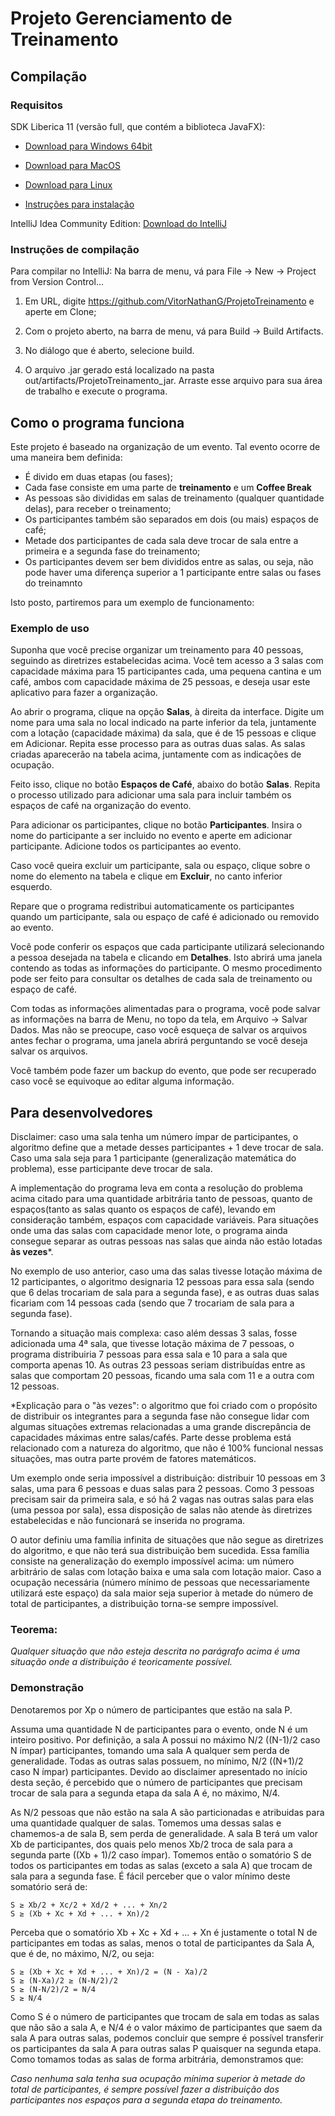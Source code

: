 # Projeto Gerenciamento de Treinamento

## Compilação
### Requisitos

SDK Liberica 11 (versão full, que contém a biblioteca JavaFX):

 - [Download para Windows 64bit](https://download.bell-sw.com/java/8u282+8/bellsoft-jdk8u282+8-windows-amd64-full.msi)

 - [Download para MacOS](https://download.bell-sw.com/java/8u282+8/bellsoft-jdk8u282+8-macos-amd64-full.dmg)

 - [Download para Linux](https://download.bell-sw.com/java/8u282+8/bellsoft-jdk8u282+8-linux-amd64-full.tar.gz)

 - [Instruções para instalação](https://bell-sw.com/pages/liberica_install_guide-11.0.9/)

IntelliJ Idea Community Edition: [Download do IntelliJ](https://www.jetbrains.com/pt-br/idea/)

### Instruções de compilação


Para compilar no IntelliJ: 
Na barra de menu, vá para File -> New -> Project from Version Control...

 1. Em URL, digite https://github.com/VitorNathanG/ProjetoTreinamento e aperte em Clone;

 2. Com o projeto aberto, na barra de menu, vá para Build -> Build Artifacts. 

 3. No diálogo que é aberto, selecione build.

 4. O arquivo .jar gerado está localizado na pasta out/artifacts/ProjetoTreinamento_jar. Arraste esse arquivo para sua área de trabalho e execute o programa.

## Como o programa funciona

Este projeto é baseado na organização de um evento. Tal evento ocorre de uma maneira bem definida:

 - É divido em duas etapas (ou fases);
 - Cada fase consiste em uma parte de __treinamento__ e um __Coffee Break__  
 - As pessoas são divididas em salas de treinamento (qualquer quantidade delas), para receber o treinamento;
 - Os participantes também são separados em dois (ou mais) espaços de café;
 - Metade dos participantes de cada sala deve trocar de sala entre a primeira e a segunda fase do treinamento;
 - Os participantes devem ser bem divididos entre as salas, ou seja, não pode haver uma diferença superior a 1 participante entre salas ou fases do treinamnto

Isto posto, partiremos para um exemplo de funcionamento:

### Exemplo de uso

Suponha que você precise organizar um treinamento para 40 pessoas, seguindo as diretrizes estabelecidas acima. 
Você tem acesso a 3 salas com capacidade máxima para 15 participantes cada, uma pequena cantina e um café,
ambos com capacidade máxima de 25 pessoas, e deseja usar este aplicativo para fazer a organização.

Ao abrir o programa, clique na opção __Salas__, à direita da interface. Digite um nome para uma sala no local indicado 
na parte inferior da tela, juntamente com a lotação (capacidade máxima) da sala, que é de 15 pessoas e clique em Adicionar.
Repita esse processo para as outras duas salas. As salas criadas aparecerão na tabela acima, juntamente com as
indicações de ocupação.

Feito isso, clique no botão __Espaços de Café__, abaixo do botão __Salas__. Repita o processo utilizado para adicionar uma
sala para incluir também os espaços de café na organização do evento.

Para adicionar os participantes, clique no botão __Participantes__. Insira o nome do participante a ser incluido no evento
e aperte em adicionar participante. Adicione todos os participantes ao evento.

Caso você queira excluir um participante, sala ou espaço, clique sobre o nome do elemento na tabela e clique em __Excluir__,
no canto inferior esquerdo.

Repare que o programa redistribui automaticamente os participantes quando um participante, sala ou espaço de café
é adicionado ou removido ao evento.

Você pode conferir os espaços que cada participante utilizará selecionando a pessoa desejada na tabela e clicando em 
__Detalhes__. Isto abrirá uma janela contendo as todas as informações do participante. O mesmo procedimento pode ser 
feito para consultar os detalhes de cada sala de treinamento ou espaço de café.

Com todas as informações alimentadas para o programa, você pode salvar as informações na barra de Menu, no topo da tela, 
em Arquivo -> Salvar Dados. Mas não se preocupe, caso você esqueça de salvar os arquivos antes fechar o programa, uma janela abrirá perguntando se 
você deseja salvar os arquivos. 

Você também pode fazer um backup do evento, que pode ser recuperado caso você se equivoque ao editar alguma informação. 

## Para desenvolvedores

Disclaimer: caso uma sala tenha um número ímpar de participantes, o algoritmo define que a metade desses participantes + 1 deve trocar de sala.
Caso uma sala seja para 1 participante (generalização matemática do problema), esse participante deve trocar de sala.

A implementação do programa leva em conta a resolução do problema acima citado para uma quantidade arbitrária tanto de pessoas, 
quanto de espaços(tanto as salas quanto os espaços de café), levando em consideração também, espaços com capacidade variáveis.
Para situações onde uma das salas com capacidade menor lote, o programa ainda consegue separar as outras pessoas nas salas que
ainda não estão lotadas __às vezes__*. 

No exemplo de uso anterior, caso uma das salas tivesse lotação máxima de 12 participantes, o algoritmo designaria 
12 pessoas para essa sala (sendo que 6 delas trocariam de sala para a segunda fase), e as outras duas salas ficariam com 14 
pessoas cada (sendo que 7 trocariam de sala para a segunda fase).

Tornando a situação mais complexa: caso além dessas 3 salas, fosse adicionada uma 4ª sala, que tivesse lotação máxima de 7
pessoas, o programa distribuiria 7 pessoas para essa sala e 10 para a sala que comporta apenas 10. As outras 23 pessoas seriam
distribuídas entre as salas que comportam 20 pessoas, ficando uma sala com 11 e a outra com 12 pessoas.

*Explicação para o "às vezes": o algoritmo que foi criado com o propósito de distribuir os integrantes
para a segunda fase não consegue lidar com algumas situações extremas relacionadas a uma grande discrepância de capacidades
máximas entre salas/cafés. Parte desse problema está relacionado com a natureza do algoritmo, que não é 100% funcional nessas situações,
mas outra parte provém de fatores matemáticos.

Um exemplo onde seria impossível a distribuição: distribuir 10 pessoas em 3 salas, uma para 6 pessoas e duas salas para 2 pessoas.
Como 3 pessoas precisam sair da primeira sala, e só há 2 vagas nas outras salas para elas (uma pessoa por sala), essa disposição de
salas não atende às diretrizes estabelecidas e não funcionará se inserida no programa.

O autor definiu uma família infinita de situações que não segue as diretrizes do algoritmo, e que não terá sua 
distribuição bem sucedida. Essa família consiste na generalização do exemplo impossível acima: um número arbitrário de 
salas com lotação baixa e uma sala com lotação maior. Caso a ocupação necessária (número mínimo de pessoas que 
necessariamente utilizará este espaço) da sala maior seja superior à metade do número de total de participantes, 
a distribuição torna-se sempre impossível. 

### Teorema:
_Qualquer situação que não esteja descrita no parágrafo acima é uma situação onde a distribuição é 
teoricamente possível._

### Demonstração
Denotaremos por Xp o número de participantes que estão na sala P.

Assuma uma quantidade N de participantes para o evento, onde N é um inteiro positivo. Por definição, 
a sala A possui no máximo N/2 ((N-1)/2 caso N ímpar) participantes, tomando uma sala A qualquer sem perda de generalidade. 
Todas as outras salas possuem, no mínimo, N/2 ((N+1)/2 caso N ímpar) participantes. Devido ao disclaimer apresentado no 
início desta seção, é percebido que o número de participantes que precisam trocar de sala para a segunda etapa da sala 
A é, no máximo, N/4.

As N/2 pessoas que não estão na sala A são particionadas e atribuidas para uma quantidade qualquer de salas. Tomemos uma
dessas salas e chamemos-a de sala B, sem perda de generalidade. A sala B terá um valor Xb de participantes, dos quais pelo menos
Xb/2 troca de sala para a segunda parte ((Xb + 1)/2 caso ímpar). Tomemos então o somatório S de todos os participantes em
todas as salas (exceto a sala A) que trocam de sala para a segunda fase. É fácil perceber que o valor mínimo deste somatório 
será de:

    S ≥ Xb/2 + Xc/2 + Xd/2 + ... + Xn/2
    S ≥ (Xb + Xc + Xd + ... + Xn)/2

Perceba que o somatório Xb + Xc + Xd + ... + Xn é justamente o total N de participantes em todas as salas, menos o total de
participantes da Sala A, que é de, no máximo, N/2, ou seja:

    S ≥ (Xb + Xc + Xd + ... + Xn)/2 = (N - Xa)/2
    S ≥ (N-Xa)/2 ≥ (N-N/2)/2
    S ≥ (N-N/2)/2 = N/4
    S ≥ N/4

Como S é o número de participantes que trocam de sala em todas as salas que não são a sala A, e N/4 é o valor máximo de 
participantes que saem da sala A para outras salas, podemos concluir que sempre é possível transferir os participantes da
sala A para outras salas P quaisquer na segunda etapa. Como tomamos todas as salas de forma arbitrária, demonstramos que:

_Caso nenhuma sala tenha sua ocupação mínima superior à metade do total de participantes, é sempre possível fazer 
a distribuição dos participantes nos espaços para a segunda etapa do treinamento._

